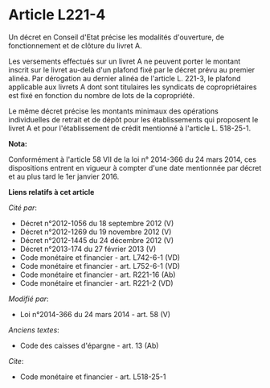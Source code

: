 # Article L221-4

Un décret en Conseil d'Etat précise les modalités d'ouverture, de fonctionnement et de clôture du livret A. 

Les versements effectués sur un livret A ne peuvent porter le montant inscrit sur le livret au-delà d'un plafond fixé par le
décret prévu au premier alinéa. Par dérogation au dernier alinéa de l'article L. 221-3, le plafond applicable aux livrets A
dont sont titulaires les syndicats de copropriétaires est fixé en fonction du nombre de lots de la copropriété. 

Le même décret précise les montants minimaux des opérations individuelles de retrait et de dépôt pour les établissements qui
proposent le livret A et pour l'établissement de crédit mentionné à l'article L. 518-25-1.

**Nota:**

Conformément à l'article 58 VII de la loi n° 2014-366 du 24 mars 2014, ces dispositions entrent en vigueur à compter d'une
date mentionnée par décret et au plus tard le 1er janvier 2016.

**Liens relatifs à cet article**

_Cité par_:

  - Décret n°2012-1056 du 18 septembre 2012 (V)
  - Décret n°2012-1269 du 19 novembre 2012 (V)
  - Décret n°2012-1445 du 24 décembre 2012 (V)
  - Décret n°2013-174 du 27 février 2013 (V)
  - Code monétaire et financier - art. L742-6-1 (VD)
  - Code monétaire et financier - art. L752-6-1 (VD)
  - Code monétaire et financier - art. R221-16 (Ab)
  - Code monétaire et financier - art. R221-2 (VD)

_Modifié par_:

  - Loi n°2014-366 du 24 mars 2014 - art. 58 (V)

_Anciens textes_:

  - Code des caisses d'épargne - art. 13 (Ab)

_Cite_:

  - Code monétaire et financier - art. L518-25-1
